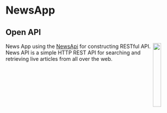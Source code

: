 # NewsApp

## Open API

<img src="/images/api.png" align="right" width="21%"/>

News App using the [NewsApi](https://newsapi.org/) for constructing RESTful API.<br>
News API is a simple HTTP REST API for searching and retrieving live articles from all over the web.
